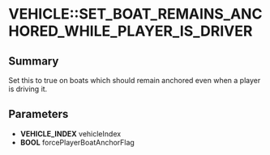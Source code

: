 # VEHICLE::SET_BOAT_REMAINS_ANCHORED_WHILE_PLAYER_IS_DRIVER

## Summary
Set this to true on boats which should remain anchored even when a player is driving it.

## Parameters
* **VEHICLE_INDEX** vehicleIndex
* **BOOL** forcePlayerBoatAnchorFlag